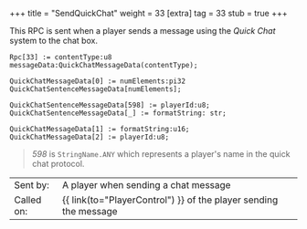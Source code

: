 +++
title = "SendQuickChat"
weight = 33
[extra]
tag = 33
stub = true
+++

This RPC is sent when a player sends a message using the _Quick Chat_ system to the chat box.

<!-- more -->

```
Rpc[33] := contentType:u8 messageData:QuickChatMessageData(contentType);

QuickChatMessageData[0] := numElements:pi32 QuickChatSentenceMessageData[numElements];

QuickChatSentenceMessageData[598] := playerId:u8;
QuickChatSentenceMessageData[_] := formatString: str;

QuickChatMessageData[1] := formatString:u16;
QuickChatMessageData[2] := playerId:u8;
```

> _598_ is `StringName.ANY` which represents a player's name in the quick chat protocol.

|            |                                                    |
| ---------- | -------------------------------------------------- |
| Sent by:   | A player when sending a chat message               |
| Called on: | {{ link(to="PlayerControl") }} of the player sending the message    |
